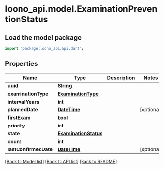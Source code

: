 # loono_api.model.ExaminationPreventionStatus

## Load the model package
```dart
import 'package:loono_api/api.dart';
```

## Properties
Name | Type | Description | Notes
------------ | ------------- | ------------- | -------------
**uuid** | **String** |  | 
**examinationType** | [**ExaminationType**](ExaminationType.md) |  | 
**intervalYears** | **int** |  | 
**plannedDate** | [**DateTime**](DateTime.md) |  | [optional] 
**firstExam** | **bool** |  | 
**priority** | **int** |  | 
**state** | [**ExaminationStatus**](ExaminationStatus.md) |  | 
**count** | **int** |  | 
**lastConfirmedDate** | [**DateTime**](DateTime.md) |  | [optional] 

[[Back to Model list]](../README.md#documentation-for-models) [[Back to API list]](../README.md#documentation-for-api-endpoints) [[Back to README]](../README.md)


